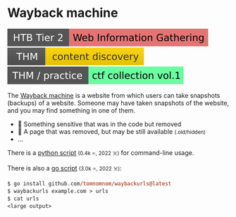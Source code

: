 # Wayback machine

[![web_information_gathering](../../../_badges/htb/web_information_gathering.svg)](https://academy.hackthebox.com/course/preview/information-gathering---web-edition)
[![contentdiscovery](../../../_badges/thm/contentdiscovery.svg)](https://tryhackme.com/room/contentdiscovery)
[![ctfcollectionvol1](../../../_badges/thm-p/ctfcollectionvol1.svg)](https://tryhackme.com/room/ctfcollectionvol1)

<div class="row row-cols-lg-2"><div>

The [Wayback machine](https://archive.org/web/) is a website from which users can take snapshots (backups) of a website. Someone may have taken snapshots of the website, and you may find something in one of them.

* 💎 Something sensitive that was in the code but removed
* 💸 A page that was removed, but may be still available <small>(.old/hidden)</small>
* ...

There is a [python script](https://github.com/akamhy/waybackpy) <small>(0.4k ⭐, 2022 ☠️)</small> for command-line usage.
</div><div>

There is also a [go script](https://github.com/tomnomnom/waybackurls) <small>(3.0k ⭐, 2022 ☠️)</small>:

```ps
$ go install github.com/tomnomnom/waybackurls@latest
$ waybackurls example.com > urls
$ cat urls
<large output>
```
</div></div>